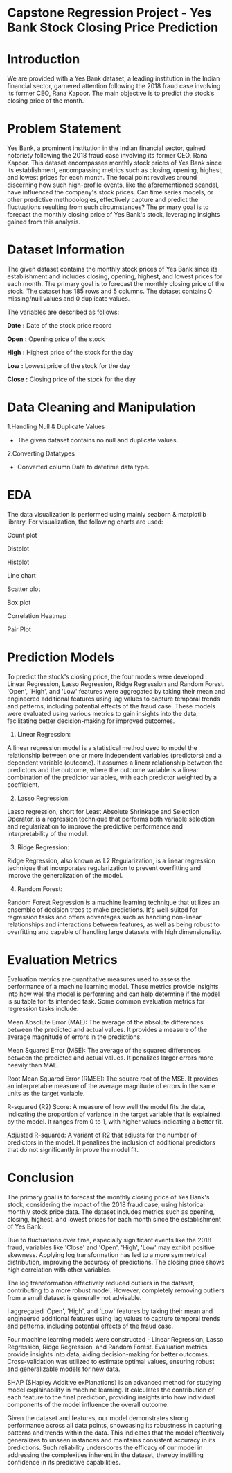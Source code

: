 # Capstone Regression Project - Yes Bank Stock Closing Price Prediction

# Introduction 

We are provided with a Yes Bank dataset, a leading institution in the Indian financial sector, garnered attention following the 2018 fraud case involving its former CEO, Rana Kapoor. The main objective is to predict the stock’s closing price of the month.

# Problem Statement

Yes Bank, a prominent institution in the Indian financial sector, gained notoriety following the 2018 fraud case involving its former CEO, Rana Kapoor. This dataset encompasses monthly stock prices of Yes Bank since its establishment, encompassing metrics such as closing, opening, highest, and lowest prices for each month. The focal point revolves around discerning how such high-profile events, like the aforementioned scandal, have influenced the company's stock prices. Can time series models, or other predictive methodologies, effectively capture and predict the fluctuations resulting from such circumstances? The primary goal is to forecast the monthly closing price of Yes Bank's stock, leveraging insights gained from this analysis.

# Dataset Information

The given dataset contains the monthly stock prices of Yes Bank since its establishment and includes closing, opening, highest, and lowest prices for each month. The primary goal is to forecast the monthly closing price of the stock. The dataset has 185 rows and 5 columns. The dataset contains 0 missing/null values and 0 duplicate values.

The variables are described as follows:

**Date**       **:**  Date of the stock price record

**Open**       **:**  Opening price of the stock

**High**       **:**  Highest price of the stock for the day

**Low**        **:**  Lowest price of the stock for the day

**Close**      **:**  Closing price of the stock for the day

# Data Cleaning and Manipulation 

1.Handling Null & Duplicate Values

* The given dataset contains no null and duplicate values.

2.Converting Datatypes

* Converted column Date to datetime data type.

 # EDA 

The data visualization is performed using mainly seaborn & matplotlib library. For visualization, the following charts are used:

Count plot

Distplot

Histplot

Line chart

Scatter plot

Box plot

Correlation Heatmap

Pair Plot

# Prediction Models

To predict the stock's closing price, the four models were developed : Linear Regression, Lasso Regression, Ridge Regression and Random Forest. 'Open', 'High', and 'Low' features were aggregated by taking their mean and engineered additional features using lag values to capture temporal trends and patterns, including potential effects of the fraud case. These models were evaluated using various metrics to gain insights into the data, facilitating better decision-making for improved outcomes. 

1. Linear Regression:

A linear regression model is a statistical method used to model the relationship between one or more independent variables (predictors) and a dependent variable (outcome). It assumes a linear relationship between the predictors and the outcome, where the outcome variable is a linear combination of the predictor variables, with each predictor weighted by a coefficient.

2. Lasso Regression:

Lasso regression, short for Least Absolute Shrinkage and Selection Operator, is a regression technique that performs both variable selection and regularization to improve the predictive performance and interpretability of the model.

3. Ridge Regression:

Ridge Regression, also known as L2 Regularization, is a linear regression technique that incorporates regularization to prevent overfitting and improve the generalization of the model.

4. Random Forest:

Random Forest Regression is a machine learning technique that utilizes an ensemble of decision trees to make predictions. It's well-suited for regression tasks and offers advantages such as handling non-linear relationships and interactions between features, as well as being robust to overfitting and capable of handling large datasets with high dimensionality.

# Evaluation Metrics

Evaluation metrics are quantitative measures used to assess the performance of a machine learning model. These metrics provide insights into how well the model is performing and can help determine if the model is suitable for its intended task. Some common evaluation metrics for regression tasks include:

Mean Absolute Error (MAE): The average of the absolute differences between the predicted and actual values. It provides a measure of the average magnitude of errors in the predictions.

Mean Squared Error (MSE): The average of the squared differences between the predicted and actual values. It penalizes larger errors more heavily than MAE.

Root Mean Squared Error (RMSE): The square root of the MSE. It provides an interpretable measure of the average magnitude of errors in the same units as the target variable.

R-squared (R2) Score: A measure of how well the model fits the data, indicating the proportion of variance in the target variable that is explained by the model. It ranges from 0 to 1, with higher values indicating a better fit.

Adjusted R-squared: A variant of R2 that adjusts for the number of predictors in the model. It penalizes the inclusion of additional predictors that do not significantly improve the model fit.

# Conclusion

The primary goal is to forecast the monthly closing price of Yes Bank's stock, considering the impact of the 2018 fraud case, using historical monthly stock price data. The dataset includes metrics such as opening, closing, highest, and lowest prices for each month since the establishment of Yes Bank.

Due to fluctuations over time, especially significant events like the 2018 fraud, variables like 'Close' and 'Open', 'High', 'Low' may exhibit positive skewness. Applying log transformation has led to a more symmetrical distribution, improving the accuracy of predictions. The closing price shows high correlation with other variables.

The log transformation effectively reduced outliers in the dataset, contributing to a more robust model. However, completely removing outliers from a small dataset is generally not advisable.

I aggregated 'Open', 'High', and 'Low' features by taking their mean and engineered additional features using lag values to capture temporal trends and patterns, including potential effects of the fraud case.

Four machine learning models were constructed - Linear Regression, Lasso Regression, Ridge Regression, and Random Forest. Evaluation metrics provide insights into data, aiding decision-making for better outcomes. Cross-validation was utilized to estimate optimal values, ensuring robust and generalizable models for new data.

SHAP (SHapley Additive exPlanations) is an advanced method for studying model explainability in machine learning. It calculates the contribution of each feature to the final prediction, providing insights into how individual components of the model influence the overall outcome.

Given the dataset and features, our model demonstrates strong performance across all data points, showcasing its robustness in capturing patterns and trends within the data. This indicates that the model effectively generalizes to unseen instances and maintains consistent accuracy in its predictions. Such reliability underscores the efficacy of our model in addressing the complexities inherent in the dataset, thereby instilling confidence in its predictive capabilities.
